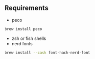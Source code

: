 ## Requirements
- peco
```sh
brew install peco
```
- zsh or fish shells
- nerd fonts
```sh
brew install --cask font-hack-nerd-font
```
